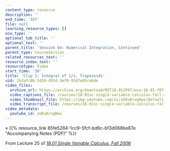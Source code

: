 ```yaml
---
content_type: resource
description: ''
end_time: '357'
file: null
learning_resource_types: []
ocw_type: ''
optional_tab_title: ''
optional_text: ''
parent_title: 'Session 64: Numerical Integration, Continued'
parent_type: CourseSection
related_resources_text: ''
resource_index_text: ''
resourcetype: Video
start_time: '20'
title: 'Clip 1: Integral of 1/x, Trapezoids'
uid: 1b3afc86-5d16-d93d-3ef0-93d7e95cebde
video_files:
  archive_url: https://archive.org/download/MIT18.01JF07/ocw-18.01-f07-lec25_300k.mp4
  video_captions_file: /courses/18-01sc-single-variable-calculus-fall-2010/1253393688915abc8b526609d2f7fcd7_zUEuKrxgHws.vtt
  video_thumbnail_file: https://img.youtube.com/vi/zUEuKrxgHws/default.jpg
  video_transcript_file: /courses/18-01sc-single-variable-calculus-fall-2010/773e7b282a915320bf1b0991c90748d5_zUEuKrxgHws.pdf
video_metadata:
  youtube_id: zUEuKrxgHws
---
```


» {{% resource_link 85fe5284-1cc9-5fcf-bd6c-b13d068be87e "Accompanying Notes (PDF)" %}}

From Lecture 25 of [_18.01 Single Variable Calculus, Fall 2006_](/courses/18-01-single-variable-calculus-fall-2006/video_galleries/video-lectures)